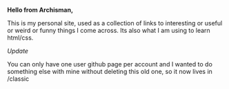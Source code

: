 **Hello from Archisman,**

This is my personal site, used as a collection of links to interesting or useful or weird or funny things I come across. Its also what I am using to learn html/css.

*Update*

You can only have one user github page per account and I wanted to do something else with mine without deleting this old one, so it now lives in /classic
